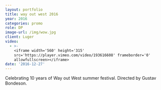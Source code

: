 ```yaml
---
layout: portfolio
title: way out west 2016
year: 2016
categories: promo
role: DP
image-url: /img/wow.jpg
client: Luger
video:
  - >-
    <iframe width='560' height='315'
    src='https://player.vimeo.com/video/193616608' frameborder='0'
    allowfullscreen></iframe>
date: '2016-12-27'
---
```


Celebrating 10 years of Way out West summer festival. Directed by Gustav Bondeson.

